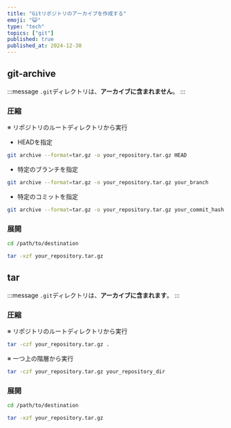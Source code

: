 ```yaml
---
title: "Gitリポジトリのアーカイブを作成する"
emoji: "😺"
type: "tech"
topics: ["git"]
published: true
published_at: 2024-12-30
---
```


## git-archive

:::message
`.git`ディレクトリは、**アーカイブに含まれません**。
:::

### 圧縮

※ リポジトリのルートディレクトリから実行

- HEADを指定

```bash
git archive --format=tar.gz -o your_repository.tar.gz HEAD
```

- 特定のブランチを指定

```bash
git archive --format=tar.gz -o your_repository.tar.gz your_branch
```

- 特定のコミットを指定

```bash
git archive --format=tar.gz -o your_repository.tar.gz your_commit_hash
```

### 展開

```bash
cd /path/to/destination
```

```bash
tar -xzf your_repository.tar.gz
```

## tar

:::message
`.git`ディレクトリは、**アーカイブに含まれます**。
:::

### 圧縮

※ リポジトリのルートディレクトリから実行

```bash
tar -czf your_repository.tar.gz .
```

※ 一つ上の階層から実行

```bash
tar -czf your_repository.tar.gz your_repository_dir
```

### 展開

```bash
cd /path/to/destination
```

```bash
tar -xzf your_repository.tar.gz
```
